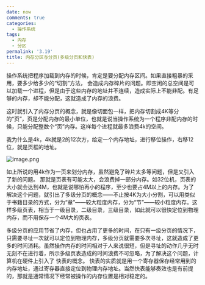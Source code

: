 ```yaml
---
date: now
comments: true
categories:
  - 操作系统
tags:
  - 内存
  - 分区
permalink: '3.19'
title: 内存分区与分页(多级分页和快表)
---
```


操作系统把程序加载到内存的时候，肯定是要分配内存区间。如果直接粗暴的采用，要多少给多少的“切割”方法，
会造成内存碎片的问题。即空闲的总空间是可以加载一个进程，但是由于这些内存的地址并不连续，造成实际上不能非配。有足够的内存，却不能分配，这就造成了内存的浪费。

这时就引入了内存分页的概念，就是像切面包一样，把内存切割成4K等分的“页”，页是分配内存的最小单位，也就是说当操作系统为一个程序非配内存的时候，只能分配整数个“页”内存。这样每个进程就最多浪费4k的空间。

我为什么是4k，4k就是2的12次方，给定一个内存地址，进行移位操作，右移12位，就是页框的地址。

![image.png](https://i.loli.net/2020/03/16/jSbGFMK6dtnsmXi.png)

如上所说的用4k作为一页来划分内存，虽然避免了碎片太多等问题，但是又引入了新的问题。
那就是页表有可能太大，会浪费掉一部分内存。如32位机，页表的大小就会达到4M，也就是说哪怕再小的程序，至少也要占4M以上的内存。为了解决这个问题，就引出了多级分页的概念——不止按4K为大小分割，可以用类似于书籍目录的方式，分为“章”——较大粒度内存，分为“节”——较小粒度内存。这样多级页表，相当于一级目录，二级目录，三级目录，如此就可以很快定位到物理内存，而不用保存一个4M大的页表。

多级分页的应用节省了内存，但也占用了更多的时间，在只有一级分页的情况下，只需要寻址一次就可以定位到物理内存，多级分页就需要多次寻址，这就造成了更多的时间消耗。虽然操作内存的时间相对于人来说很短，但是寻址的动作几乎无时无刻不在进行着，所示多级页表造成的时间浪费不可忽略，为了解决这个问题，计算机在硬件上引入了
快表的概念。
快表的实质就是用一个寄存器保存经常用到的内存地址，通过寄存器直接定位到物理内存地址。当然快表能够奏效也是有前提的，那就是通常情况下经常被操作的内存位置是相对稳定的。
